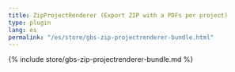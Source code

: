 ```yaml
---
title: ZipProjectRenderer (Export ZIP with a PDFs per project)
type: plugin
lang: es
permalink: "/es/store/gbs-zip-projectrenderer-bundle.html"
---
```


{% include store/gbs-zip-projectrenderer-bundle.md %}
